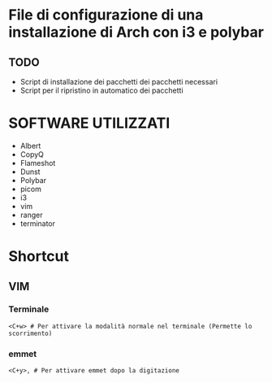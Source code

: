 # File di configurazione di una installazione di Arch con i3 e polybar

## TODO
- Script di installazione dei pacchetti dei pacchetti necessari
- Script per il ripristino in automatico dei pacchetti

# SOFTWARE UTILIZZATI
- Albert
- CopyQ
- Flameshot
- Dunst
- Polybar
- picom
- i3
- vim
- ranger
- terminator

# Shortcut
## VIM
### Terminale
```
<C+w> # Per attivare la modalità normale nel terminale (Permette lo scorrimento)
```

### emmet
```
<C+y>, # Per attivare emmet dopo la digitazione
```
